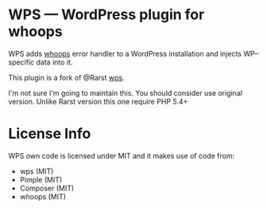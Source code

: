 # WPS — WordPress plugin for whoops

WPS adds [whoops](http://filp.github.io/whoops/) error handler to a WordPress installation and injects WP–specific data into it.

This plugin is a fork of @Rarst [wps](https://github.com/Rarst/wps).

I'm not sure I'm going to maintain this.
You should consider use original version.
Unlike Rarst version this one require PHP 5.4+

# License Info

WPS own code is licensed under MIT and it makes use of code from:

 - wps (MIT)
 - Pimple (MIT)
 - Composer (MIT)
 - whoops (MIT)